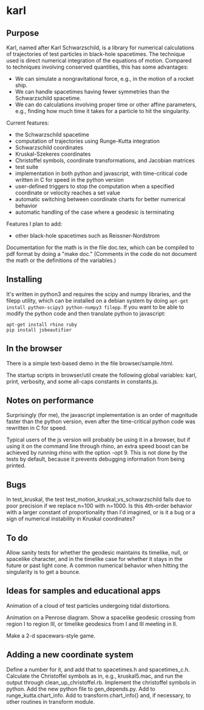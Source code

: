 karl
====

## Purpose

Karl, named after Karl Schwarzschild, is a library for numerical calculations of trajectories
of test particles in black-hole spacetimes. The technique used is direct numerical integration
of the equations of motion. Compared to techniques involving conserved quantities, this has
some advantages:

* We can simulate a nongravitational force, e.g., in the motion of a rocket ship.
* We can handle spacetimes having fewer symmetries than the Schwarzschild spacetime.
* We can do calculations involving proper time or other affine parameters, e.g., finding how much time it takes for a particle to hit the singularity.

Current features:

* the Schwarzschild spacetime
* computation of trajectories using Runge-Kutta integration
* Schwarzschild coordinates
* Kruskal-Szekeres coordinates 
* Christoffel symbols, coordinate transformations, and Jacobian matrices
* test suite
* implementation in both python and javascript, with time-critical code written in C for speed in the python version
* user-defined triggers to stop the computation when a specified coordinate or velocity reaches a set value
* automatic switching between coordinate charts for better numerical behavior
* automatic handling of the case where a geodesic is terminating

Features I plan to add:

* other black-hole spacetimes such as Reissner-Nordstrom

Documentation for the math is in the file doc.tex, which can be
compiled to pdf format by doing a "make doc." (Comments in the code do
not document the math or the definitions of the variables.)

## Installing

It's written in python3 and requires the scipy and numpy libraries, and the filepp utility,
which can be installed on a debian
system by doing `apt-get install python-scipy3 python-numpy3 filepp`.
If you want to be able to modify the python code and then translate python to javascript:

    apt-get install rhino ruby
    pip install jsbeautifier

## In the browser

There is a simple text-based demo in the file browser/sample.html.

The startup scripts in browser/util create the following global variables:
karl, print, verbosity, and some all-caps constants in constants.js.

## Notes on performance

Surprisingly (for me), the javascript implementation is an order of magnitude faster than
the python version, even after the time-critical python code was rewritten in C for speed.

Typical users of the js version will probably be using it in a browser, but if using it
on the command line through rhino, an extra speed boost can be achieved by running
rhino with the option -opt 9. This is not done by the tests by default, because it
prevents debugging information from being printed.

## Bugs

In test_kruskal, the test test_motion_kruskal_vs_schwarzschild fails due to poor
precision if we replace n=100 with n=1000. Is this 4th-order behavior with a larger
constant of proportionality than I'd imagined, or is it a bug or a sign of numerical
instability in Kruskal coordinates?

## To do

Allow sanity tests for whether the geodesic maintains its timelike, null, or
spacelike character, and in the timelike case for whether it stays in the future
or past light cone. A common numerical behavior when hitting the singularity is to get a
bounce.

## Ideas for samples and educational apps

Animation of a cloud of test particles undergoing tidal distortions.

Animation on a Penrose diagram.
Show a spacelike geodesic crossing from region I to region III, or timelike geodesics
from I and III meeting in II.

Make a 2-d spacewars-style game.

## Adding a new coordinate system

Define a number for it, and add that to spacetimes.h and spacetimes_c.h.
Calculate the Christoffel symbols as in, e.g., kruskal5.mac, and run the output
through clean_up_christoffel.rb. Implement the christoffel symbols in python.
Add the new python file to gen_depends.py.
Add to runge_kutta.chart_info.
Add to transform.chart_info() and,
if necessary,  to other routines in transform module.
